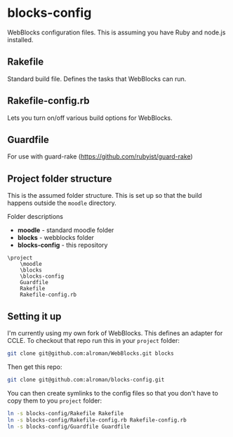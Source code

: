 blocks-config
=============

WebBlocks configuration files.  This is assuming you have Ruby and node.js installed.

## Rakefile
Standard build file.  Defines the tasks that WebBlocks can run.

## Rakefile-config.rb
Lets you turn on/off various build options for WebBlocks.

## Guardfile
For use with guard-rake (https://github.com/rubyist/guard-rake)

## Project folder structure
This is the assumed folder structure.  This is set up so that the build happens outside the `moodle` directory.  

Folder descriptions
* **moodle** - standard moodle folder
* **blocks** - webblocks folder
* **blocks-config** - this repository

```
\project
    \moodle
    \blocks
    \blocks-config
    Guardfile
    Rakefile
    Rakefile-config.rb
```

## Setting it up

I'm currently using my own fork of WebBlocks.  This defines an adapter for CCLE.  To checkout that repo run this in your `project` folder:

```bash
git clone git@github.com:alroman/WebBlocks.git blocks
```

Then get this repo:

```bash
git clone git@github.com:alroman/blocks-config.git
```

You can then create symlinks to the config files so that you don't have to copy them to you `project` folder:

```bash
ln -s blocks-config/Rakefile Rakefile
ln -s blocks-config/Rakefile-config.rb Rakefile-config.rb
ln -s blocks-config/Guardfile Guardfile
```

